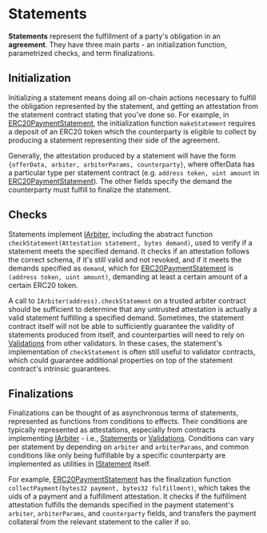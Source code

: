 # Statements

**Statements** represent the fulfillment of a party's obligation in an **agreement**. They have three main parts - an initialization function, parametrized checks, and term finalizations.

## Initialization

Initializing a statement means doing all on-chain actions necessary to fulfill the obligation represented by the statement, and getting an attestation from the statement contract stating that you've done so. For example, in [ERC20PaymentStatement](./../../Implementations/Exchange/Statements/ERC20PaymentStatement.md), the initialization function `makeStatement` requires a deposit of an ERC20 token which the counterparty is eligible to collect by producing a statement representing their side of the agreement.

Generally, the attestation produced by a statement will have the form `{offerData, arbiter, arbiterParams, counterparty}`, where offerData has a particular type per statement contract (e.g. `address token, uint amount` in [ERC20PaymentStatement](./../../Implementations/Exchange/Statements/ERC20PaymentStatement.md)). The other fields specify the demand the counterparty must fulfill to finalize the statement.

## Checks

Statements implement [IArbiter](./../../Implementations/Exchange/IArbiter.md), including the abstract function `checkStatement(Attestation statement, bytes demand)`, used to verify if a statement meets the specified demand. It checks if an attestation follows the correct schema, if it's still valid and not revoked, and if it meets the demands specified as `demand`, which for [ERC20PaymentStatement](./../../Implementations/Exchange/Statements/ERC20PaymentStatement.md) is `(address token, uint amount)`, demanding at least a certain amount of a certain ERC20 token.

A call to `IArbiter(address).checkStatement` on a trusted arbiter contract should be sufficient to determine that any untrusted attestation is actually a valid statement fulfilling a specified demand. Sometimes, the statement contract itself will not be able to sufficiently guarantee the validity of statements produced from itself, and counterparties will need to rely on [Validations](./Validations.md) from other validators. In these cases, the statement's implementation of `checkStatement` is often still useful to validator contracts, which could guarantee additional properties on top of the statement contract's intrinsic guarantees.

## Finalizations

Finalizations can be thought of as asynchronous terms of statements, represented as functions from conditions to effects. Their conditions are typically represented as attestations, especially from contracts implementing [IArbiter](./../../Implementations/Exchange/IArbiter.md) - i.e., [Statements](./Statements.md) or [Validations](./Validations.md). Conditions can vary per statement by depending on `arbiter` and `arbiterParams`, and common conditions like only being fulfillable by a specific counterparty are implemented as utilities in [IStatement](./../../Implementations/Exchange/IStatement.md) itself.

For example, [ERC20PaymentStatement](./../../Implementations/Exchange/Statements/ERC20PaymentStatement.md) has the finalization function `collectPayment(bytes32 payment, bytes32 fulfillment)`, which takes the uids of a payment and a fulfillment attestation. It checks if the fulfillment attestation fulfills the demands specified in the payment statement's `arbiter`, `arbiterParams`, and `counterparty` fields, and transfers the payment collateral from the relevant statement to the caller if so.